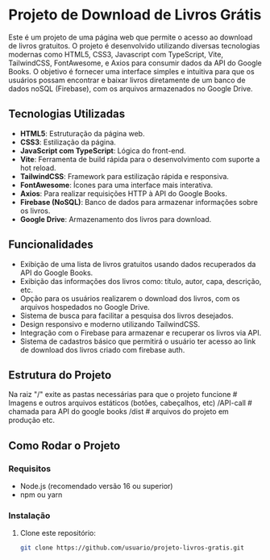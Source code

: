 # Projeto de Download de Livros Grátis

Este é um projeto de uma página web que permite o acesso ao download de livros gratuitos. O projeto é desenvolvido utilizando diversas tecnologias modernas como HTML5, CSS3, Javascript com TypeScript, Vite, TailwindCSS, FontAwesome, e Axios para consumir dados da API do Google Books. O objetivo é fornecer uma interface simples e intuitiva para que os usuários possam encontrar e baixar livros diretamente de um banco de dados noSQL (Firebase), com os arquivos armazenados no Google Drive.

## Tecnologias Utilizadas

- **HTML5**: Estruturação da página web.
- **CSS3**: Estilização da página.
- **JavaScript com TypeScript**: Lógica do front-end.
- **Vite**: Ferramenta de build rápida para o desenvolvimento com suporte a hot reload.
- **TailwindCSS**: Framework para estilização rápida e responsiva.
- **FontAwesome**: Ícones para uma interface mais interativa.
- **Axios**: Para realizar requisições HTTP à API do Google Books.
- **Firebase (NoSQL)**: Banco de dados para armazenar informações sobre os livros.
- **Google Drive**: Armazenamento dos livros para download.

## Funcionalidades

- Exibição de uma lista de livros gratuitos usando dados recuperados da API do Google Books.
- Exibição das informações dos livros como: título, autor, capa, descrição, etc.
- Opção para os usuários realizarem o download dos livros, com os arquivos hospedados no Google Drive.
- Sistema de busca para facilitar a pesquisa dos livros desejados.
- Design responsivo e moderno utilizando TailwindCSS.
- Integração com o Firebase para armazenar e recuperar os livros via API.
- Sistema de cadastros básico que permitirá o usuário ter acesso ao link de download dos livros criado com firebase auth.

## Estrutura do Projeto
Na raiz "/" exite as pastas necessárias para que o projeto funcione # Imagens e outros arquivos estáticos (botões, cabeçalhos, etc) /API-call # chamada para API do google books /dist # arquivos do projeto em produção etc.

## Como Rodar o Projeto

### Requisitos

- Node.js (recomendado versão 16 ou superior)
- npm ou yarn

### Instalação

1. Clone este repositório:
   ```bash
   git clone https://github.com/usuario/projeto-livros-gratis.git


